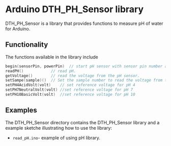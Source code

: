 # Arduino DTH_PH_Sensor library
DTH_PH_Sensor is a library that provides functions to measure pH of water for Arduino.
## Functionality
The functions available in the library include
```c
begin(sensorPin, powerPin)	// start pH sensor with sensor pin number and power pin number.
readPH()			// read pH.
getVoltage()		// read the voltage from the pH sensor.
setSampe(sample)()	// Set the sample number to read the voltage from the pH sensor.
setPH4AcidVolt(volt)	// set reference voltage for pH 4
setPH7NeutralVolt(volt)	//set reference voltage for pH 7
setPH10BasicVolt(volt)	//set reference voltage for pH 10
```
## Examples
The DTH_PH_Sensor directory contains the DTH_PH_Sensor library and a example sketche
illustrating how to use the library:
- `read_pH.ino`- example of using pH library.  
